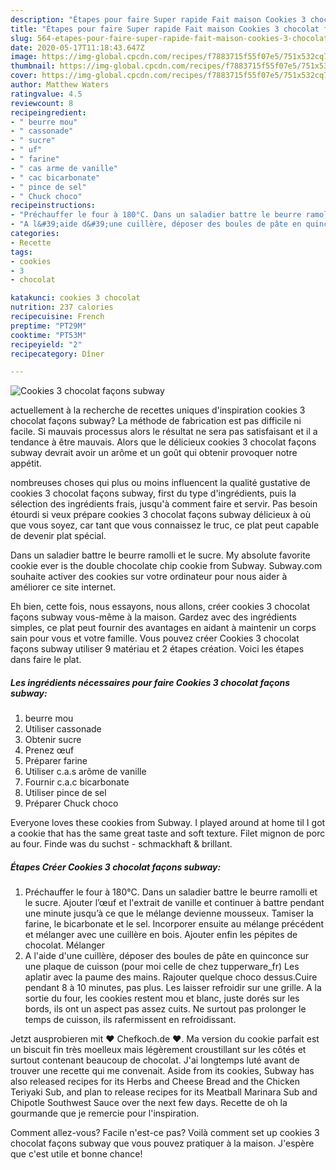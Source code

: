 ```yaml
---
description: "Étapes pour faire Super rapide Fait maison Cookies 3 chocolat façons subway"
title: "Étapes pour faire Super rapide Fait maison Cookies 3 chocolat façons subway"
slug: 564-etapes-pour-faire-super-rapide-fait-maison-cookies-3-chocolat-facons-subway
date: 2020-05-17T11:18:43.647Z
image: https://img-global.cpcdn.com/recipes/f7883715f55f07e5/751x532cq70/cookies-3-chocolat-facons-subway-photo-principale-de-la-recette.jpg
thumbnail: https://img-global.cpcdn.com/recipes/f7883715f55f07e5/751x532cq70/cookies-3-chocolat-facons-subway-photo-principale-de-la-recette.jpg
cover: https://img-global.cpcdn.com/recipes/f7883715f55f07e5/751x532cq70/cookies-3-chocolat-facons-subway-photo-principale-de-la-recette.jpg
author: Matthew Waters
ratingvalue: 4.5
reviewcount: 8
recipeingredient:
- " beurre mou"
- " cassonade"
- " sucre"
- " uf"
- " farine"
- " cas arme de vanille"
- " cac bicarbonate"
- " pince de sel"
- " Chuck choco"
recipeinstructions:
- "Préchauffer le four à 180°C. Dans un saladier battre le beurre ramolli et le sucre. Ajouter l’œuf et l&#39;extrait de vanille et continuer à battre pendant une minute jusqu’à ce que le mélange devienne mousseux. Tamiser la farine, le bicarbonate et le sel. Incorporer ensuite au mélange précédent et mélanger avec une cuillère en bois. Ajouter enfin les pépites de chocolat. Mélanger"
- "A l&#39;aide d&#39;une cuillère, déposer des boules de pâte en quinconce sur une plaque de cuisson (pour moi celle de chez tupperware_fr) Les aplatir avec la paume des mains. Rajouter quelque choco dessus.Cuire pendant 8 à 10 minutes, pas plus. Les laisser refroidir sur une grille. A la sortie du four, les cookies restent mou et blanc, juste dorés sur les bords, ils ont un aspect pas assez cuits. Ne surtout pas prolonger le temps de cuisson, ils rafermissent en refroidissant."
categories:
- Recette
tags:
- cookies
- 3
- chocolat

katakunci: cookies 3 chocolat 
nutrition: 237 calories
recipecuisine: French
preptime: "PT29M"
cooktime: "PT53M"
recipeyield: "2"
recipecategory: Dîner

---
```



![Cookies 3 chocolat façons subway](https://img-global.cpcdn.com/recipes/f7883715f55f07e5/751x532cq70/cookies-3-chocolat-facons-subway-photo-principale-de-la-recette.jpg)

actuellement à la recherche de recettes uniques d'inspiration cookies 3 chocolat façons subway? La méthode de fabrication est pas difficile ni facile. Si mauvais processus alors le résultat ne sera pas satisfaisant et il a tendance à être mauvais. Alors que le délicieux cookies 3 chocolat façons subway devrait avoir un arôme et un goût qui obtenir provoquer notre appétit.

nombreuses choses qui plus ou moins influencent la qualité gustative de cookies 3 chocolat façons subway, first du type d'ingrédients, puis la sélection des ingrédients frais, jusqu'à comment faire et servir. Pas besoin étourdi si veux prépare cookies 3 chocolat façons subway délicieux à où que vous soyez, car tant que vous connaissez le truc, ce plat peut capable de devenir plat spécial.

Dans un saladier battre le beurre ramolli et le sucre. My absolute favorite cookie ever is the double chocolate chip cookie from Subway. Subway.com souhaite activer des cookies sur votre ordinateur pour nous aider à améliorer ce site internet.


Eh bien, cette fois, nous essayons, nous allons, créer cookies 3 chocolat façons subway vous-même à la maison. Gardez avec des ingrédients simples, ce plat peut fournir des avantages en aidant à maintenir un corps sain pour vous et votre famille. Vous pouvez créer Cookies 3 chocolat façons subway utiliser 9 matériau et 2 étapes création. Voici les étapes dans faire le plat.

<!--inarticleads1-->

##### Les ingrédients nécessaires pour faire Cookies 3 chocolat façons subway:

1.   beurre mou
1. Utiliser  cassonade
1. Obtenir  sucre
1. Prenez  œuf
1. Préparer  farine
1. Utiliser  c.a.s arôme de vanille
1. Fournir  c.a.c bicarbonate
1. Utiliser  pince de sel
1. Préparer  Chuck choco


Everyone loves these cookies from Subway. I played around at home til I got a cookie that has the same great taste and soft texture. Filet mignon de porc au four. Finde was du suchst - schmackhaft &amp; brillant. 

<!--inarticleads2-->

##### Étapes Créer Cookies 3 chocolat façons subway:

1. Préchauffer le four à 180°C. Dans un saladier battre le beurre ramolli et le sucre. Ajouter l’œuf et l&#39;extrait de vanille et continuer à battre pendant une minute jusqu’à ce que le mélange devienne mousseux. Tamiser la farine, le bicarbonate et le sel. Incorporer ensuite au mélange précédent et mélanger avec une cuillère en bois. Ajouter enfin les pépites de chocolat. Mélanger
1. A l&#39;aide d&#39;une cuillère, déposer des boules de pâte en quinconce sur une plaque de cuisson (pour moi celle de chez tupperware_fr) Les aplatir avec la paume des mains. Rajouter quelque choco dessus.Cuire pendant 8 à 10 minutes, pas plus. Les laisser refroidir sur une grille. A la sortie du four, les cookies restent mou et blanc, juste dorés sur les bords, ils ont un aspect pas assez cuits. Ne surtout pas prolonger le temps de cuisson, ils rafermissent en refroidissant.


Jetzt ausprobieren mit ♥ Chefkoch.de ♥. Ma version du cookie parfait est un biscuit fin très moelleux mais légèrement croustillant sur les côtés et surtout contenant beaucoup de chocolat. J&#39;ai longtemps luté avant de trouver une recette qui me convenait. Aside from its cookies, Subway has also released recipes for its Herbs and Cheese Bread and the Chicken Teriyaki Sub, and plan to release recipes for its Meatball Marinara Sub and Chipotle Southwest Sauce over the next few days. Recette de oh la gourmande que je remercie pour l&#39;inspiration. 


Comment allez-vous? Facile n'est-ce pas? Voilà comment set up cookies 3 chocolat façons subway que vous pouvez pratiquer à la maison. J'espère que c'est utile et bonne chance!
